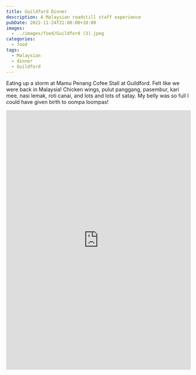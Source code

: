 ```yaml
---
title: Guildford Dinner
description: A Malaysian roadstill staff experience
pubDate: 2022-11-24T21:00:00+10:00
images:
  - ../images/food/Guildford (3).jpeg
categories:
  - food
tags:
  - Malaysian
  - dinner
  - Guildford
---
```


Eating up a storm at Mamu Penang Cofee Stall at Guildford. Felt like we were back in Malaysia! Chicken wings, pulut panggang, pasembur, kari mee, nasi lemak, roti canai, and lots and lots of satay. My belly was so full I could have given birth to oompa loompas!

<iframe src="https://www.facebook.com/plugins/post.php?href=https%3A%2F%2Fwww.facebook.com%2Fchris1.tham%2Fposts%2Fpfbid03614WnbHgwCV7iQv74wFLabw4fSxC7AX2ELZgv63dxFCdezPPn8H6PyqbF3VwTv4jl&show_text=true&width=500" width="500" height="703" style="border:none;overflow:hidden" scrolling="no" frameborder="0" allowfullscreen="true" allow="autoplay; clipboard-write; encrypted-media; picture-in-picture; web-share"></iframe>
